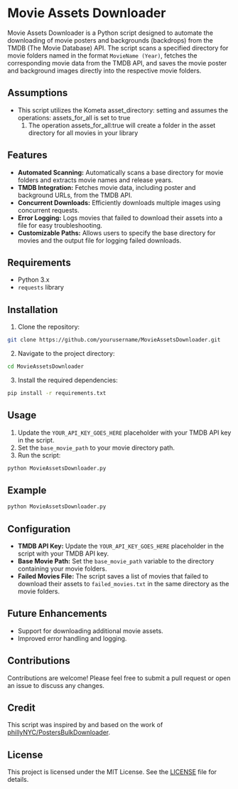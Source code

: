 
# Movie Assets Downloader

Movie Assets Downloader is a Python script designed to automate the downloading of movie posters and backgrounds (backdrops) from the TMDB (The Movie Database) API. The script scans a specified directory for movie folders named in the format `MovieName (Year)`, fetches the corresponding movie data from the TMDB API, and saves the movie poster and background images directly into the respective movie folders.

## Assumptions
- This script utilizes the Kometa asset_directory: setting and assumes the operations: assets_for_all is set to true
  1. The operation assets_for_all:true will create a folder in the asset directory for all movies in your library
  
## Features

- **Automated Scanning:** Automatically scans a base directory for movie folders and extracts movie names and release years.
- **TMDB Integration:** Fetches movie data, including poster and background URLs, from the TMDB API.
- **Concurrent Downloads:** Efficiently downloads multiple images using concurrent requests.
- **Error Logging:** Logs movies that failed to download their assets into a file for easy troubleshooting.
- **Customizable Paths:** Allows users to specify the base directory for movies and the output file for logging failed downloads.

## Requirements

- Python 3.x
- `requests` library

## Installation

1. Clone the repository:

```bash
git clone https://github.com/yourusername/MovieAssetsDownloader.git
```

2. Navigate to the project directory:

```bash
cd MovieAssetsDownloader
```

3. Install the required dependencies:

```bash
pip install -r requirements.txt
```

## Usage

1. Update the `YOUR_API_KEY_GOES_HERE` placeholder with your TMDB API key in the script.
2. Set the `base_movie_path` to your movie directory path.
3. Run the script:

```bash
python MovieAssetsDownloader.py
```

## Example

```bash
python MovieAssetsDownloader.py
```

## Configuration

- **TMDB API Key:** Update the `YOUR_API_KEY_GOES_HERE` placeholder in the script with your TMDB API key.
- **Base Movie Path:** Set the `base_movie_path` variable to the directory containing your movie folders.
- **Failed Movies File:** The script saves a list of movies that failed to download their assets to `failed_movies.txt` in the same directory as the movie folders.

## Future Enhancements

- Support for downloading additional movie assets.
- Improved error handling and logging.

## Contributions

Contributions are welcome! Please feel free to submit a pull request or open an issue to discuss any changes.

## Credit

This script was inspired by and based on the work of [phillyNYC/PostersBulkDownloader](https://github.com/phillyNYC/PostersBulkDownloader).

## License

This project is licensed under the MIT License. See the [LICENSE](LICENSE) file for details.
